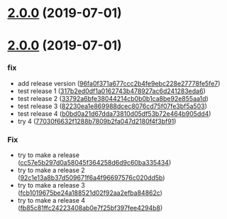# [2.0.0](https://github.com/miha1/release-it-prestashop/compare/1.3.6...2.0.0) (2019-07-01)

# [2.0.0](https://github.com/miha1/release-it-prestashop/compare/1.3.5...2.0.0) (2019-07-01)


### fix

* add release version ([96fa0f371a677ccc2b4fe9ebc228e27778fe5fe7](https://github.com/miha1/release-it-prestashop/commit/96fa0f371a677ccc2b4fe9ebc228e27778fe5fe7))
* test release 1 ([317b2ed0df1a0162743b478927ac6d241283eda6](https://github.com/miha1/release-it-prestashop/commit/317b2ed0df1a0162743b478927ac6d241283eda6))
* test release 2 ([33792a6bfe38044214cb0b0b1ca8be92e855aa1d](https://github.com/miha1/release-it-prestashop/commit/33792a6bfe38044214cb0b0b1ca8be92e855aa1d))
* test release 3 ([82230ea1e869988dcec8076cd75f07fe3bf5a503](https://github.com/miha1/release-it-prestashop/commit/82230ea1e869988dcec8076cd75f07fe3bf5a503))
* test release 4 ([b0bd0a21d67dda73810d05df53b72e464b905dd4](https://github.com/miha1/release-it-prestashop/commit/b0bd0a21d67dda73810d05df53b72e464b905dd4))
* try 4 ([77030f6632f1288b7809b2fa047d2180f4f3bf91](https://github.com/miha1/release-it-prestashop/commit/77030f6632f1288b7809b2fa047d2180f4f3bf91))

### Fix

* try to make a release ([cc57e5b297d0a58045f364258d6d9c60ba335434](https://github.com/miha1/release-it-prestashop/commit/cc57e5b297d0a58045f364258d6d9c60ba335434))
* try to make a release 2 ([92c1e13a8b37d509671f6a4f96697576c020dd5b](https://github.com/miha1/release-it-prestashop/commit/92c1e13a8b37d509671f6a4f96697576c020dd5b))
* try to make a release 3 ([fcb1019675be24a188521d02f92aa2efba84862c](https://github.com/miha1/release-it-prestashop/commit/fcb1019675be24a188521d02f92aa2efba84862c))
* try to make a release 4 ([fb85c81ffc24223408ab0e7f25bf397fee4294b8](https://github.com/miha1/release-it-prestashop/commit/fb85c81ffc24223408ab0e7f25bf397fee4294b8))

